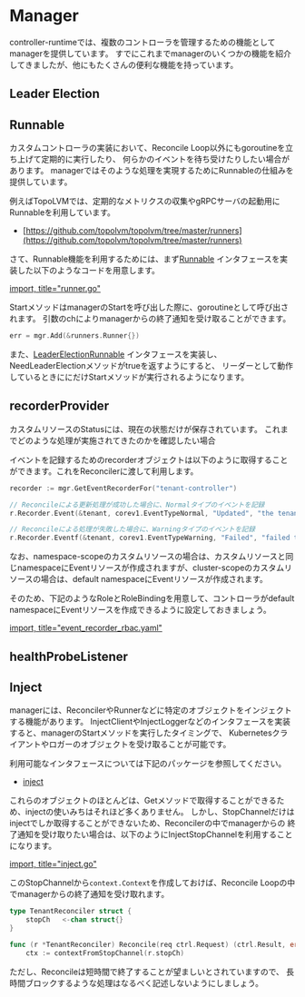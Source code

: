# Manager

controller-runtimeでは、複数のコントローラを管理するための機能としてmanagerを提供しています。
すでにこれまでmanagerのいくつかの機能を紹介してきましたが、他にもたくさんの便利な機能を持っています。


## Leader Election



## Runnable

カスタムコントローラの実装において、Reconcile Loop以外にもgoroutineを立ち上げて定期的に実行したり、
何らかのイベントを待ち受けたりしたい場合があります。
managerではそのような処理を実現するためにRunnableの仕組みを提供しています。

例えばTopoLVMでは、定期的なメトリクスの収集やgRPCサーバの起動用にRunnableを利用しています。

- [https://github.com/topolvm/topolvm/tree/master/runners](https://github.com/topolvm/topolvm/tree/master/runners)

さて、Runnable機能を利用するためには、まず[Runnable](https://pkg.go.dev/sigs.k8s.io/controller-runtime/pkg/manager?tab=doc#Runnable)
インタフェースを実装した以下のようなコードを用意します。

[import, title="runner.go"](../../codes/tenant/runners/runner.go)

StartメソッドはmanagerのStartを呼び出した際に、goroutineとして呼び出されます。
引数のchによりmanagerからの終了通知を受け取ることができます。

```go
err = mgr.Add(&runners.Runner{})
```

また、[LeaderElectionRunnable](https://pkg.go.dev/sigs.k8s.io/controller-runtime/pkg/manager?tab=doc#LeaderElectionRunnable)
インタフェースを実装し、NeedLeaderElectionメソッドがtrueを返すようにすると、
リーダーとして動作しているときににだけStartメソッドが実行されるようになります。

## recorderProvider

カスタムリソースのStatusには、現在の状態だけが保存されています。
これまでどのような処理が実施されてきたのかを確認したい場合

イベントを記録するためのrecorderオブジェクトは以下のように取得することができます。これをReconcilerに渡して利用します。

```go
recorder := mgr.GetEventRecorderFor("tenant-controller")
```



```go
// Reconcileによる更新処理が成功した場合に、Normalタイプのイベントを記録
r.Recorder.Event(&tenant, corev1.EventTypeNormal, "Updated", "the tenant was updated")

// Reconcileによる処理が失敗した場合に、Warningタイプのイベントを記録
r.Recorder.Eventf(&tenant, corev1.EventTypeWarning, "Failed", "failed to reconciled: %s", err.Error())
```

なお、namespace-scopeのカスタムリソースの場合は、カスタムリソースと同じnamespaceにEventリソースが作成されますが、cluster-scopeのカスタムリソースの場合は、default namespaceにEventリソースが作成されます。

そのため、下記のようなRoleとRoleBindingを用意して、コントローラがdefault namespaceにEventリソースを作成できるように設定しておきましょう。

[import, title="event_recorder_rbac.yaml"](../../codes/tenant/config/rbac/event_recorder_rbac.yaml)



## healthProbeListener


## Inject

managerには、ReconcilerやRunnerなどに特定のオブジェクトをインジェクトする機能があります。
InjectClientやInjectLoggerなどのインタフェースを実装すると、managerのStartメソッドを実行したタイミングで、
Kubernetesクライアントやロガーのオブジェクトを受け取ることが可能です。

利用可能なインタフェースについては下記のパッケージを参照してください。
- [inject](https://pkg.go.dev/sigs.k8s.io/controller-runtime/pkg/runtime/inject?tab=doc)

これらのオブジェクトのほとんどは、Getメソッドで取得することができるため、injectの使いみちはそれほど多くありません。
しかし、StopChannelだけはinjectでしか取得することができないため、Reconcilerの中でmanagerからの
終了通知を受け取りたい場合は、以下のようにInjectStopChannelを利用することになります。

[import, title="inject.go"](../../codes/tenant/controllers/inject.go)

このStopChannelから`context.Context`を作成しておけば、Reconcile Loopの中でmanagerからの終了通知を受け取れます。

```go
type TenantReconciler struct {
	stopCh   <-chan struct{}
}

func (r *TenantReconciler) Reconcile(req ctrl.Request) (ctrl.Result, error) {
	ctx := contextFromStopChannel(r.stopCh)
```

ただし、Reconcileは短時間で終了することが望ましいとされていますので、
長時間ブロックするような処理はなるべく記述しないようにしましょう。
